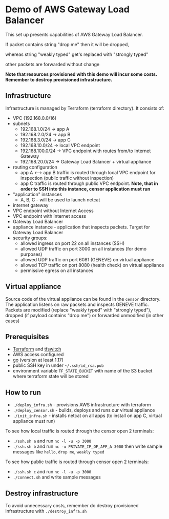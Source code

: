 # Demo of AWS Gateway Load Balancer
This set up presents capabilities of AWS Gateway Load Balancer.

If packet contains string "drop me" then it will be dropped,

whereas string "weakly typed" get's replaced with "strongly typed"

other packets are forwarded without change

**Note that resources provisioned with this demo will incur some costs. Remember to destroy provisioned infrastructure.**
## Infrastructure
Infrastructure is managed by Terraform (terraform directory). It consists of:
- VPC (192.168.0.0/16)
- subnets
  - 192.168.1.0/24 -> app A
  - 192.168.2.0/24 -> app B
  - 192.168.3.0/24 -> app C
  - 192.168.10.0/24 -> local VPC endpoint
  - 192.168.100.0/24 -> VPC endpoint with routes from/to Internet Gateway
  - 192.168.20.0/24 -> Gateway Load Balancer + virtual appliance
- routing configuration
  - app A <--> app B traffic is routed through local VPC endpoint for inspection (public traffic without inspection)
  - app C traffic is routed through public VPC endpoint. **Note, that in order to SSH into this instance, censor application must run**
- "application" instances
  - A, B, C - will be used to launch netcat
- internet gateway
- VPC endpoint without Internet Access
- VPC endpoint with Internet access
- Gateway Load Balancer
- appliance instance - application that inspects packets. Target for Gateway Load Balancer
- security groups:
  - allowed ingress on port 22 on all instances (SSH)
  - allowed UDP traffic on port 3000 on all instances (for demo purposes)
  - allowed UDP traffic on port 6081 (GENEVE) on virtual appliance
  - allowed TCP traffic on port 8080 (health check) on virtual appliance
  - permissive egress on all instances 

## Virtual appliance
Source code of the virtual appliance can be found in the `censor` directory. The application listens on raw packets and inspects GENEVE traffic. Packets are modified (replace "weakly typed" with "strongly typed"), dropped (if payload contains "drop me") or forwarded unmodified (in other cases)


## Prerequisites
- [Terraform](https://www.terraform.io/) and [tfswitch](https://tfswitch.warrensbox.com/)
- AWS access configured
- [go](https://go.dev) (version at least 1.17)
- public SSH key in under `~/.ssh/id_rsa.pub`
- environment variable `TF_STATE_BUCKET` with name of the S3 bucket where terraform state will be stored

## How to run
- `./deploy_infra.sh` - provisions AWS infrastructure with terraform
- `./deploy_censor.sh` - builds, deploys and runs our virtual appliance
- `./init_infra.sh` - installs netcat on all apps (to install on app C, virtual appliance must run)

To see how local traffic is routed through the censor open 2 terminals:
- `./ssh.sh a` and run `nc -l -u -p 3000`
- `./ssh.sh b` and run `nc -u PRIVATE_IP_OF_APP_A 3000` then write sample messages like `hello`, `drop me`, `weakly typed`

To see how public traffic is routed through censor open 2 terminals:
- `./ssh.sh c` and run `nc -l -u -p 3000`
- `./connect.sh` and write sample messages

## Destroy infrastructure
To avoid unnecessary costs, remember do destroy provisioned infrastructure with `./destroy_infra.sh`
